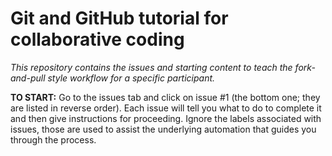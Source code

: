 # Git and GitHub tutorial for collaborative coding

*This repository contains the issues and starting content to teach the fork-and-pull style workflow for a specific participant.*

**TO START:** Go to the issues tab and click on issue #1 (the bottom one; they are listed in reverse order). Each issue will tell you what to do to complete it and then give instructions for proceeding. Ignore the labels associated with issues, those are used to assist the underlying automation that guides you through the process.
